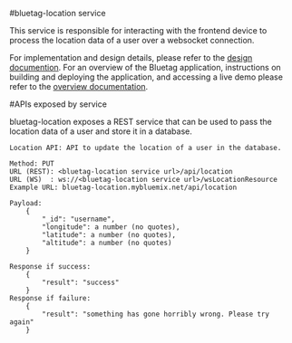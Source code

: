 #bluetag-location service

This service is responsible for interacting with the frontend device to process the location data of a user over a websocket connection.

For implementation and design details, please refer to the [design documention](../../../bluetag-docs/blob/master/bluetag-backend-implementation-details.md).  For an overview of the Bluetag application, instructions on building and deploying the application, and accessing a live demo please refer to the [overview documentation](../../../bluetag/blob/master/README.md).

#APIs exposed by service

bluetag-location exposes a REST service that can be used to pass the location data of a user and store it in a database.

```
Location API: API to update the location of a user in the database.

Method: PUT
URL (REST): <bluetag-location service url>/api/location
URL (WS)  : ws://<bluetag-location service url>/wsLocationResource
Example URL: bluetag-location.mybluemix.net/api/location

Payload: 
	{
		"_id": "username",
		"longitude": a number (no quotes),
		"latitude": a number (no quotes),
		"altitude": a number (no quotes)
	}
	
Response if success:
	{
		"result": "success"
	}
Response if failure:
	{	
		"result": "something has gone horribly wrong. Please try again"
	}
```